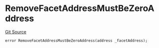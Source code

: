 # RemoveFacetAddressMustBeZeroAddress
[Git Source](https://github.com/thrackle-io/rules-protocol/blob/1ab1db06d001c0ea3265ec49b85ddd9394430302/src/economic/ruleProcessor/RuleProcessorDiamondLib.sol)


```solidity
error RemoveFacetAddressMustBeZeroAddress(address _facetAddress);
```

